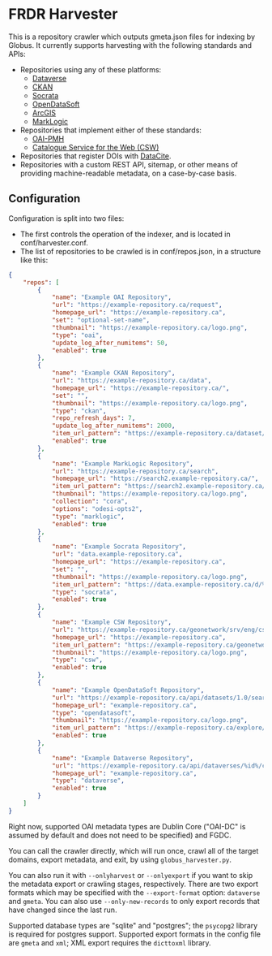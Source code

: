 # FRDR Harvester

This is a repository crawler which outputs gmeta.json files for indexing by Globus. It currently supports harvesting with the following standards and APIs:

- Repositories using any of these platforms:
    - [Dataverse](https://dataverse.org/)
    - [CKAN](https://ckan.org/)
    - [Socrata](https://dev.socrata.com/)
    - [OpenDataSoft](https://www.opendatasoft.com/)
    - [ArcGIS](https://www.esri.com/en-us/arcgis/products/arcgis-open-data)
    - [MarkLogic](https://www.marklogic.com/)
- Repositories that implement either of these standards:
    - [OAI-PMH](https://www.openarchives.org/pmh/)
    - [Catalogue Service for the Web (CSW)](https://www.ogc.org/standards/cat)
- Repositories that register DOIs with [DataCite](https://datacite.org/).
- Repositories with a custom REST API, sitemap, or other means of providing machine-readable metadata, on a case-by-case basis.


## Configuration
Configuration is split into two files:

- The first controls the operation of the indexer, and is located in conf/harvester.conf.
- The list of repositories to be crawled is in conf/repos.json, in a structure like this:

~~~~~~~~~~~~~~~~~~~~~~~~~~~~~~~~~~~~~~~~~~~~~~~~~~~~~~~~~~~~~~~~~~~~~~~~~~~ json
{
    "repos": [
        {
            "name": "Example OAI Repository",
            "url": "https://example-repository.ca/request",
            "homepage_url": "https://example-repository.ca",
            "set": "optional-set-name",
            "thumbnail": "https://example-repository.ca/logo.png",
            "type": "oai",
            "update_log_after_numitems": 50,
            "enabled": true
        },
        {
            "name": "Example CKAN Repository",
            "url": "https://example-repository.ca/data",
            "homepage_url": "https://example-repository.ca/",
            "set": "",
            "thumbnail": "https://example-repository.ca/logo.png",
            "type": "ckan",
            "repo_refresh_days": 7,
            "update_log_after_numitems": 2000,
            "item_url_pattern": "https://example-repository.ca/dataset/%id%",
            "enabled": true
        },
        {
            "name": "Example MarkLogic Repository",
            "url": "https://example-repository.ca/search",
            "homepage_url": "https://search2.example-repository.ca/",
            "item_url_pattern": "https://search2.example-repository.ca/#/details?uri=%2Fodesi%2F%id%",
            "thumbnail": "https://example-repository.ca/logo.png",
            "collection": "cora",
            "options": "odesi-opts2",
            "type": "marklogic",
            "enabled": true
        },
        {
            "name": "Example Socrata Repository",
            "url": "data.example-repository.ca",
            "homepage_url": "https://example-repository.ca",
            "set": "",
            "thumbnail": "https://example-repository.ca/logo.png",
            "item_url_pattern": "https://data.example-repository.ca/d/%id%",
            "type": "socrata",
            "enabled": true
        },
        {
            "name": "Example CSW Repository",
            "url": "https://example-repository.ca/geonetwork/srv/eng/csw",
            "homepage_url": "https://example-repository.ca",
            "item_url_pattern": "https://example-repository.ca/geonetwork/srv/eng/catalog.search#/metadata/%id%",
            "thumbnail": "https://example-repository.ca/logo.png",
            "type": "csw",
            "enabled": true
        },
        {
            "name": "Example OpenDataSoft Repository",
            "url": "https://example-repository.ca/api/datasets/1.0/search",
            "homepage_url": "example-repository.ca",
            "type": "opendatasoft",
            "thumbnail": "https://example-repository.ca/logo.png",
            "item_url_pattern": "https://example-repository.ca/explore/dataset/%id%",
            "enabled": true
        },
        {
            "name": "Example Dataverse Repository",
            "url": "https://example-repository.ca/api/dataverses/%id%/contents",
            "homepage_url": "example-repository.ca",
            "type": "dataverse",
            "enabled": true
        }
    ]
}
~~~~~~~~~~~~~~~~~~~~~~~~~~~~~~~~~~~~~~~~~~~~~~~~~~~~~~~~~~~~~~~~~~~~~~~~~~~~~~~~

Right now, supported OAI metadata types are Dublin Core ("OAI-DC" is assumed by default and does not need to be specified) and FGDC.

You can call the crawler directly, which will run once, crawl all of the target domains, export metadata, and exit, by using `globus_harvester.py`.

You can also run it with `--onlyharvest` or `--onlyexport` if you want to skip the metadata export or crawling stages, respectively. There are two export formats which may be specified with the `--export-format` option: `dataverse` and `gmeta`. You can also use `--only-new-records` to only export records that have changed since the last run.

Supported database types are "sqlite" and "postgres"; the `psycopg2` library is required for postgres support. Supported export formats in the config file are `gmeta` and `xml`; XML export requires the `dicttoxml` library.
